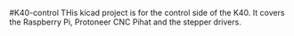 #K40-control
THis kicad project is for the control side of the K40. It covers the 
Raspberry Pi, Protoneer CNC Pihat and the stepper drivers.
